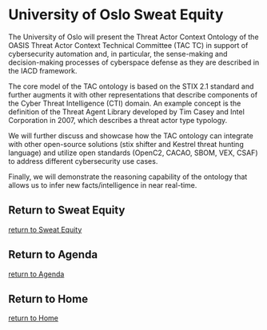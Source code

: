 # University of Oslo Sweat Equity

The University of Oslo will present the Threat Actor Context Ontology of the OASIS Threat Actor Context Technical Committee (TAC TC) in support of cybersecurity automation and, in particular, the sense-making and decision-making processes of cyberspace defense as they are described in the IACD framework. 

The core model of the TAC ontology is based on the STIX 2.1 standard and further augments it with other representations that describe components of the Cyber Threat Intelligence (CTI) domain. An example concept is the definition of the Threat Agent Library developed by Tim Casey and Intel Corporation in 2007, which describes a threat actor type typology.

We will further discuss and showcase how the TAC ontology can integrate with other open-source solutions (stix shifter and Kestrel threat hunting language) and utilize open standards (OpenC2, CACAO, SBOM, VEX, CSAF) to address different cybersecurity use cases.

Finally, we will demonstrate the reasoning capability of the ontology that allows us to infer new facts/intelligence in near real-time.


## Return to Sweat Equity
[return to Sweat Equity](../../SweatEquity)

## Return to Agenda
[return to Agenda](../../Agenda)

## Return to Home
[return to Home](../../index.md)
